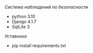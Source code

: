 *Система наблюдений по безопасности*

- python 3.10
- Django 4.1.7
- SqlLite 3

*Уставнока*

 - pip install requirements.txt